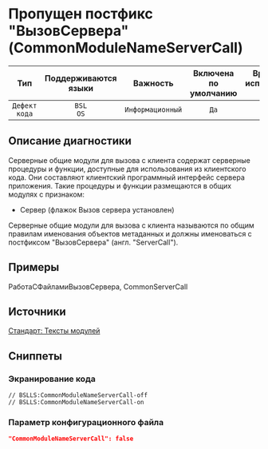 # Пропущен постфикс "ВызовСервера" (CommonModuleNameServerCall)

| Тип | Поддерживаются<br/>языки | Важность | Включена<br/>по умолчанию | Время на<br/>исправление (мин) | Тэги |
| :-: | :-: | :-: | :-: | :-: | :-: |
| `Дефект кода` | `BSL`<br/>`OS` | `Информационный` | `Да` | `1` | `standard` |

<!-- Блоки выше заполняются автоматически, не трогать -->
## Описание диагностики
<!-- Описание диагностики заполняется вручную. Необходимо понятным языком описать смысл и схему работу -->

Серверные общие модули для вызова с клиента содержат серверные процедуры и функции, доступные для использования 
из клиентского кода. Они составляют клиентский программный интерфейс сервера приложения.
Такие процедуры и функции размещаются в общих модулях с признаком:

* Сервер (флажок Вызов сервера установлен)

Серверные общие модули для вызова с клиента называются по общим правилам именования объектов метаданных
и должны именоваться с постфиксом "ВызовСервера" (англ. "ServerCall").

## Примеры
<!-- В данном разделе приводятся примеры, на которые диагностика срабатывает, а также можно привести пример, как можно исправить ситуацию -->

РаботаСФайламиВызовСервера, CommonServerCall

## Источники
<!-- Необходимо указывать ссылки на все источники, из которых почерпнута информация для создания диагностики -->
<!-- Примеры источников

* Источник: [Стандарт: Тексты модулей](https://its.1c.ru/db/v8std#content:456:hdoc)
* Полезная информаця: [Отказ от использования модальных окон](https://its.1c.ru/db/metod8dev#content:5272:hdoc)
* Источник: [Cognitive complexity, ver. 1.4](https://www.sonarsource.com/docs/CognitiveComplexity.pdf) -->

[Стандарт: Тексты модулей](https://its.1c.ru/db/v8std#content:469:hdoc:2.2)

## Сниппеты

<!-- Блоки ниже заполняются автоматически, не трогать -->
### Экранирование кода

```bsl
// BSLLS:CommonModuleNameServerCall-off
// BSLLS:CommonModuleNameServerCall-on
```

### Параметр конфигурационного файла

```json
"CommonModuleNameServerCall": false
```
